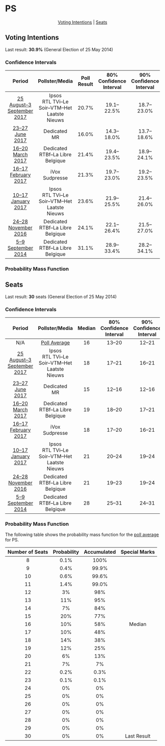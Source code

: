 # PS

<p align="center"><a href="#voting-intentions">Voting Intentions</a> | <a href="#seats">Seats</a></p>

## Voting Intentions

Last result: **30.9%** (General Election of 25 May 2014)

### Confidence Intervals

| Period     | Pollster/Media   | Poll Result | 80% Confidence Interval | 90% Confidence Interval | 95% Confidence Interval | 99% Confidence Interval |
|:----------:|:----------------:|:-----------:|:-----------------------:|:-----------------------:|:-----------------------:|:-----------------------:|
| [25 August–3 September 2017](2017-09-03-Ipsos.html) | Ipsos <br> RTL TVi–Le Soir–VTM–Het Laatste Nieuws | 20.7% | 19.1–22.5% | 18.7–23.0% | 18.3–23.4% | 17.5–24.3% |
| [23–27 June 2017](2017-06-27-Dedicated.html) | Dedicated <br> MR | 16.0% | 14.3–18.0% | 13.7–18.6% | 13.3–19.1% | 12.5–20.1% |
| [16–20 March 2017](2017-03-20-Dedicated.html) | Dedicated <br> RTBf–La Libre Belgique | 21.4% | 19.4–23.5% | 18.9–24.1% | 18.4–24.6% | 17.5–25.7% |
| [16–17 February 2017](2017-02-17-IVox.html) | iVox <br> Sudpresse | 21.3% | 19.7–23.0% | 19.2–23.5% | 18.9–23.9% | 18.1–24.8% |
| [10–17 January 2017](2017-01-17-Ipsos.html) | Ipsos <br> RTL TVi–Le Soir–VTM–Het Laatste Nieuws | 23.6% | 21.9–25.5% | 21.4–26.0% | 21.0–26.4% | 20.3–27.3% |
| [24–28 November 2016](2016-11-28-Dedicated.html) | Dedicated <br> RTBf–La Libre Belgique | 24.1% | 22.1–26.4% | 21.5–27.0% | 21.0–27.5% | 20.1–28.6% |
| [5–9 September 2014](2014-09-09-Dedicated.html) | Dedicated <br> RTBf–La Libre Belgique | 31.1% | 28.9–33.4% | 28.2–34.1% | 27.7–34.7% | 26.6–35.8% |

### Probability Mass Function

## Seats

Last result: **30** seats (General Election of 25 May 2014)

### Confidence Intervals

| Period     | Pollster/Media   | Median | 80% Confidence Interval | 90% Confidence Interval | 95% Confidence Interval | 99% Confidence Interval |
|:----------:|:----------------:|:------:|:-----------------------:|:-----------------------:|:-----------------------:|:-----------------------:|
| N/A | [Poll Average](average.html) | 16 | 13–20 | 12–21 | 12–21 | 10–21 |
| [25 August–3 September 2017](2017-09-03-Ipsos.html) | Ipsos <br> RTL TVi–Le Soir–VTM–Het Laatste Nieuws | 18 | 17–21 | 16–21 | 16–21 | 15–22 |
| [23–27 June 2017](2017-06-27-Dedicated.html) | Dedicated <br> MR | 15 | 12–16 | 12–16 | 11–16 | 9–18 |
| [16–20 March 2017](2017-03-20-Dedicated.html) | Dedicated <br> RTBf–La Libre Belgique | 19 | 18–20 | 17–21 | 16–21 | 16–23 |
| [16–17 February 2017](2017-02-17-IVox.html) | iVox <br> Sudpresse | 18 | 17–20 | 16–21 | 16–21 | 15–21 |
| [10–17 January 2017](2017-01-17-Ipsos.html) | Ipsos <br> RTL TVi–Le Soir–VTM–Het Laatste Nieuws | 21 | 20–24 | 19–24 | 18–25 | 18–26 |
| [24–28 November 2016](2016-11-28-Dedicated.html) | Dedicated <br> RTBf–La Libre Belgique | 21 | 19–23 | 19–24 | 19–25 | 17–27 |
| [5–9 September 2014](2014-09-09-Dedicated.html) | Dedicated <br> RTBf–La Libre Belgique | 28 | 25–31 | 24–31 | 23–31 | 23–34 |

### Probability Mass Function

The following table shows the probability mass function for the [poll average](average.html) for PS.

| Number of Seats | Probability | Accumulated | Special Marks |
|:---------------:|:-----------:|:-----------:|:-------------:|
| 8 | 0.1% | 100% |  |
| 9 | 0.4% | 99.9% |  |
| 10 | 0.6% | 99.6% |  |
| 11 | 1.4% | 99.0% |  |
| 12 | 3% | 98% |  |
| 13 | 11% | 95% |  |
| 14 | 7% | 84% |  |
| 15 | 20% | 77% |  |
| 16 | 10% | 58% | Median |
| 17 | 10% | 48% |  |
| 18 | 14% | 38% |  |
| 19 | 12% | 25% |  |
| 20 | 6% | 13% |  |
| 21 | 7% | 7% |  |
| 22 | 0.2% | 0.3% |  |
| 23 | 0.1% | 0.1% |  |
| 24 | 0% | 0% |  |
| 25 | 0% | 0% |  |
| 26 | 0% | 0% |  |
| 27 | 0% | 0% |  |
| 28 | 0% | 0% |  |
| 29 | 0% | 0% |  |
| 30 | 0% | 0% | Last Result |


